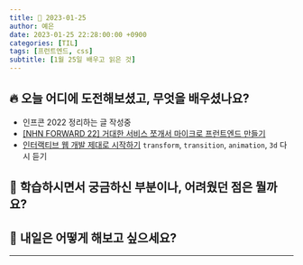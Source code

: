 ```yaml
---
title: 📸 2023-01-25
author: 예은
date: 2023-01-25 22:28:00:00 +0900
categories: [TIL]
tags: [프런트엔드, css]
subtitle: [1월 25일 배우고 읽은 것]
---
```


## 🔥 오늘 어디에 도전해보셨고, 무엇을 배우셨나요?

- 인프콘 2022 정리하는 글 작성중
- [[NHN FORWARD 22] 거대한 서비스 쪼개서 마이크로 프런트엔드 만들기](https://forward.nhn.com/2022/sessions/2)
- [인터랙티브 웹 개발 제대로 시작하기](https://www.inflearn.com/course/interactive_web/dashboard) `transform`, `transition`, `animation`, `3d` 다시 듣기

## 🌊 학습하시면서 궁금하신 부분이나, 어려웠던 점은 뭘까요?

## 🌟 내일은 어떻게 해보고 싶으세요?

---
